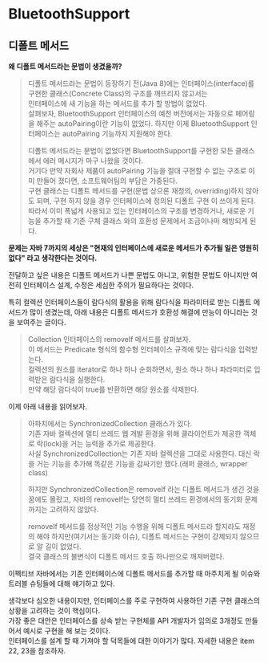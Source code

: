 # BluetoothSupport

## 디폴트 메서드

**왜 디폴트 메서드라는 문법이 생겼을까?**
> 디폴트 메서드라는 문법이 등장하기 전(Java 8)에는 인터페이스(interface)를 구현한 클래스(Concrete Class)의 구조를 깨뜨리지 않고서는  
> 인터페이스에 새 기능을 하는 메서드를 추가 할 방법이 없었다.  
> 살펴보자, BluetoothSupport 인터페이스의 예전 버전에서는 자동으로 페어링을 해주는 autoPairing이란 기능이 없었다.
> 하지만 이제 BluetoothSupport 인터페이스는 autoPairing 기능까지 지원해야 한다.   
> 
> 디폴트 메서드라는 문법이 없었다면 BluetoothSupport를 구현한 모든 클래스에서 에러 메시지가 마구 나왔을 것이다.  
> 거기다 만약 자회사 제품이 autoPairing 기능을 절대 구현할 수 없는 구조로 이미 만들어 졌다면, 소프트웨어팀의 부담은 가중된다.  
> 구현 클래스는 디폴트 메서드를 구현(문법 상으론 재정의, overriding)하지 않아도 되며, 구현 하지 않을 경우 인터페이스에 정의된 디폴트 구현
> 이 쓰이게 된다.  
> 따라서 이미 폭넓게 사용되고 있는 인터페이스의 구조를 변경하거나, 새로운 기능을 추가할 때 기존 구체 클래스 와의 호환성 문제에서 조금이나마 해방되게 된다.   

**문제는 자바 7까지의 세상은 "현재의 인터페이스에 새로운 메서드가 추가될 일은 영원히 없다" 라고 생각한다는 것이다.**

전달하고 싶은 내용은 디폴트 메서드가 나쁜 문법도 아니고, 위험한 문법도 아니지만 여전히 인터페이스 설계, 수정은 세심한 주의가 필요하다는 것이다.

특히 컬렉션 인터페이스들이 람다식의 활용을 위해 람다식을 파라미터로 받는 디폴트 메서드가 많이 생겼는데, 아래 내용은 디폴트 메서드가 호환성 해결에 만능이 아니라는 것을 보여주는 글이다.

>Collection 인터페이스의 removeIf 메서드를 살펴보자.  
이 메서드는 Predicate 형식의 함수형 인터페이스 규격에 맞는 람다식을 입력받는다.  
컬렉션의 원소를 iterator로 하나 하나 순회하면서, 원소 하나 하나 파라미터로 입력받은 람다식을 실행한다.  
만약 해당 람다식이 true를 반환하면 해당 원소를 삭제한다.  

이제 아래 내용을 읽어보자.

>아파치에서는 SynchronizedCollection 클래스가 있다.  
기존 자바 컬렉션에 멀티 쓰레드 웹 개발 환경을 위해 클라이언트가 제공한 객체로 락(lock)을 거는 능력을 추가로 제공한다.  
사실 SynchronizedCollection는 기존 자바 컬렉션을 그대로 사용한다. 대신 락을 거는 기능을 추가해 똑같은 기능을 감싸기만 했다.(래퍼 클래스, wrapper class)  
>
>하지만 SynchronizedCollection은 removeIf 라는 디폴트 메서드가 생긴 것을 꿈에도 몰랐고, 
>자바의 removeIf는 당연히 멀티 쓰레드 환경에서의 동기화 문제 까지는 고려하지 않았다.  
>
>removeIf 메서드를 정상적인 기능 수행을 위해 디폴트 메서드라 할지라도 재정의 해야 하지만(여기서는 동기화 이슈), 디폴트 메서드는 구현이 강제되지 않으므로 알 길이 없었다.  
>결국 클래스의 불변식이 디폴트 메서드 호출 하나만으로 깨져버렸다.

이펙티브 자바에서는 기존 인터페이스에 디폴트 메서드를 추가할 때 마주치게 될 이슈와 트러블 슈팅들에 대해 얘기하고 있다.
  
생각보다 심오한 내용이지만, 인터페이스를 주로 구현하여 사용하던 기존 구현 클래스의 상황을 고려하는 것이 핵심이다.  
가장 좋은 대안은 인터페이스를 상속 받는 구현체를 API 개발자가 임의로 3개정도 만들어서 예시로 구현을 해 보는 것이다.  
인터페이스를 설계 할 때 가져야 할 덕목들에 대한 이야기가 많다. 자세한 내용은 item 22, 23을 참조하자.